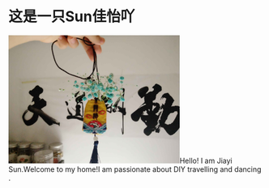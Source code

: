 # 这是一只Sun佳怡吖





<img src="math/image/IMG_0777.JPG" alt="IMG_0777" style="zoom: 33%;" />Hello! I am Jiayi Sun.Welcome to my home!I am passionate about DIY  travelling and dancing .